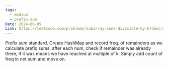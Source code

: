 ```yaml
---
tags:
  - medium
  - prefix-sum
Date: 2024-06-09
Link: https://leetcode.com/problems/subarray-sums-divisible-by-k/description/?envType=daily-question&envId=2024-06-09
---
```

Prefix sum standard. Create HashMap and record freq. of remainders as we calculate prefix sums. after each num, check if remainder was already there, if it was means we have reached at multiple of k. Simply add count of freq in net sum and move on.